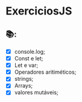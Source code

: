 # ExerciciosJS

## 📚:

-   [x] console.log;
-   [x] Const e let;
-   [x] Let e var;
-   [x] Operadores aritiméticos;
-   [x] strings;
-   [x] Arrays;
-   [x] valores mutáveis;
